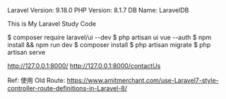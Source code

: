 Laravel Version: 9.18.0
PHP Version: 8.1.7
DB Name: LaravelDB

This is My Laravel Study Code

$ composer require laravel/ui --dev
$ php artisan ui vue --auth
$ npm install && npm run dev
$ composer install
$ php artisan migrate
$ php artisan serve

http://127.0.0.1:8000/
http://127.0.0.1:8000/contactUs



Ref:
使用 Old Route:
https://www.amitmerchant.com/use-Laravel7-style-controller-route-definitions-in-Laravel-8/
